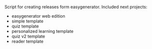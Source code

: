Script for creating releases form easygenerator.
Included next projects:
- easygenerator web edition
- simple template
- quiz template
- personalized learning template
- quiz v2 template
- reader template